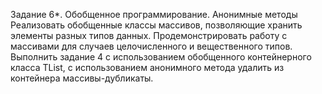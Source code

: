 Задание 6*. Обобщенное программирование. Анонимные методы
Реализовать обобщенные классы массивов, позволяющие хранить элементы разных типов
данных. Продемонстрировать работу с массивами для случаев целочисленного и вещественного
типов. Выполнить задание 4 с использованием обобщенного контейнерного класса TList<T>, с
использованием анонимного метода удалить из контейнера массивы-дубликаты.
